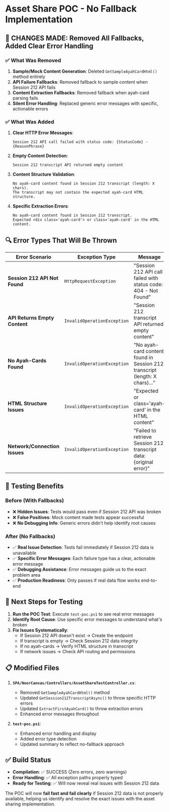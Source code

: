 # Asset Share POC - No Fallback Implementation

## 🚨 CHANGES MADE: Removed All Fallbacks, Added Clear Error Handling

### ✅ What Was Removed
1. **Sample/Mock Content Generation**: Deleted `GetSampleAyahCardHtml()` method entirely
2. **API Failure Fallbacks**: Removed fallback to sample content when Session 212 API fails
3. **Content Extraction Fallbacks**: Removed fallback when ayah-card parsing fails
4. **Silent Error Handling**: Replaced generic error messages with specific, actionable errors

### ✅ What Was Added
1. **Clear HTTP Error Messages**: 
   ```
   Session 212 API call failed with status code: {StatusCode} - {ReasonPhrase}
   ```

2. **Empty Content Detection**:
   ```
   Session 212 transcript API returned empty content
   ```

3. **Content Structure Validation**:
   ```
   No ayah-card content found in Session 212 transcript (length: X chars). 
   The transcript may not contain the expected ayah-card HTML structure.
   ```

4. **Specific Extraction Errors**:
   ```
   No ayah-card content found in Session 212 transcript. 
   Expected <div class='ayah-card'> or class='ayah-card' in the HTML content.
   ```

## 🔍 Error Types That Will Be Thrown

| Error Scenario | Exception Type | Message |
|---------------|----------------|---------|
| **Session 212 API Not Found** | `HttpRequestException` | "Session 212 API call failed with status code: 404 - Not Found" |
| **API Returns Empty Content** | `InvalidOperationException` | "Session 212 transcript API returned empty content" |
| **No Ayah-Cards Found** | `InvalidOperationException` | "No ayah-card content found in Session 212 transcript (length: X chars)..." |
| **HTML Structure Issues** | `InvalidOperationException` | "Expected <div class='ayah-card'> or class='ayah-card' in the HTML content" |
| **Network/Connection Issues** | `InvalidOperationException` | "Failed to retrieve Session 212 transcript data: {original error}" |

## 🎯 Testing Benefits

### Before (With Fallbacks)
- ❌ **Hidden Issues**: Tests would pass even if Session 212 API was broken
- ❌ **False Positives**: Mock content made tests appear successful
- ❌ **No Debugging Info**: Generic errors didn't help identify root causes

### After (No Fallbacks)  
- ✅ **Real Issue Detection**: Tests fail immediately if Session 212 data is unavailable
- ✅ **Specific Error Messages**: Each failure type has a clear, actionable error message
- ✅ **Debugging Assistance**: Error messages guide us to the exact problem area
- ✅ **Production Readiness**: Only passes if real data flow works end-to-end

## 🚀 Next Steps for Testing

1. **Run the POC Test**: Execute `test-poc.ps1` to see real error messages
2. **Identify Root Cause**: Use specific error messages to understand what's broken
3. **Fix Issues Systematically**:
   - If Session 212 API doesn't exist → Create the endpoint
   - If transcript is empty → Check Session 212 data integrity  
   - If no ayah-cards → Verify HTML structure in transcript
   - If network issues → Check API routing and permissions

## 📋 Modified Files

1. **`SPA/NoorCanvas/Controllers/AssetShareTestController.cs`**:
   - Removed `GetSampleAyahCardHtml()` method
   - Updated `GetSession212TranscriptAsync()` to throw specific HTTP errors
   - Updated `ExtractFirstAyahCard()` to throw extraction errors
   - Enhanced error messages throughout

2. **`test-poc.ps1`**:
   - Enhanced error handling and display
   - Added error type detection
   - Updated summary to reflect no-fallback approach

## ✅ Build Status
- **Compilation**: ✅ SUCCESS (Zero errors, zero warnings)
- **Error Handling**: ✅ All exception paths properly typed
- **Ready for Testing**: ✅ Will now reveal real issues with Session 212 data

The POC will now **fail fast and fail clearly** if Session 212 data is not properly available, helping us identify and resolve the exact issues with the asset sharing implementation.